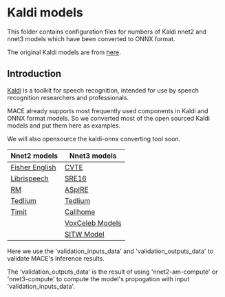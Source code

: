 Kaldi models
=====

This folder contains configuration files for numbers of Kaldi nnet2 and nnet3 models which have been converted to ONNX format.

The original Kaldi models are from [here](http://kaldi-asr.org/models.html).

Introduction
---
[Kaldi](http://github.com/kaldi-asr/kaldi) is a toolkit for speech recognition, intended for use by speech recognition researchers and professionals.

MACE already supports most frequently used components in Kaldi and ONNX format models. So we converted most of the open sourced Kaldi models and put them here as examples.

We will also opensource the kaldi-onnx converting tool soon.

|   Nnet2 models      | Nnet3 models |
|  ---------------         | --------- |
| [Fisher English](http://kaldi-asr.org/downloads/build/8/trunk/egs/fisher_english/s5/exp/nnet2_online/nnet_a_online/final.mdl)  | [CVTE](http://kaldi-asr.org/models/m2) |
| [Librispeech](http://kaldi-asr.org/downloads/build/10/trunk/egs/librispeech/s5/exp/nnet2_online/nnet_ms_a_online/final.mdl) |  [SRE16](http://kaldi-asr.org/models/m3) |
| [RM](http://kaldi-asr.org/downloads/build/4/trunk/egs/rm/s5/exp/nnet4c_gpu_ali/final.mdl) |[ASpIRE](http://kaldi-asr.org/models/m4)  |
| [Tedlium](http://kaldi-asr.org/downloads/build/9/trunk/egs/tedlium/s5/exp/nnet2_online/nnet_ms_sp_online/final.mdl) |[Tedlium](http://kaldi-asr.org/models/m5) |
| [Timit](http://kaldi-asr.org/downloads/build/7/trunk/egs/timit/s5/exp/tri4_nnet/final.mdl) |  [Callhome](http://kaldi-asr.org/models/m6) |
| | [VoxCeleb Models](http://kaldi-asr.org/models/m7) |
| |  [SITW Model](http://kaldi-asr.org/models/m8) |


Here we use the 'validation_inputs_data' and 'validation_outputs_data' to validate MACE's inference results.

The 'validation_outputs_data' is the result of using 'nnet2-am-compute' or 'nnet3-compute' to compute the model's propogation with input 'validation_inputs_data'.
